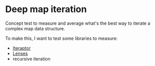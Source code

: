 # Deep map iteration

Concept test to measure and average what's the best way to iterate a complex map data structure.

To make this, I want to test some libraries to measure:

- [Iteraptor](https://github.com/am-kantox/elixir-iteraptor)
- [Lenses](https://github.com/obrok/lens) 
- recursive iteration
